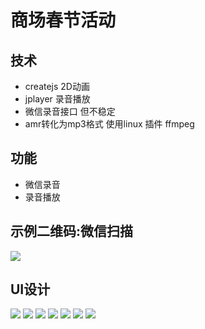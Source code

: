 # 商场春节活动

## 技术

- createjs 2D动画
- jplayer 录音播放
- 微信录音接口 但不稳定
- amr转化为mp3格式  使用linux 插件 ffmpeg

## 功能

- 微信录音
- 录音播放

## 示例二维码:微信扫描

![](https://github.com/lihongbin100/h5-cj/blob/master/doc/code.png)

## UI设计

![](https://github.com/lihongbin100/h5-cj/blob/master/doc/h1.jpeg)
![](https://github.com/lihongbin100/h5-cj/blob/master/doc/h2.jpeg)
![](https://github.com/lihongbin100/h5-cj/blob/master/doc/h3.jpeg)
![](https://github.com/lihongbin100/h5-cj/blob/master/doc/h4.jpeg)
![](https://github.com/lihongbin100/h5-cj/blob/master/doc/h5.jpeg)
![](https://github.com/lihongbin100/h5-cj/blob/master/doc/h6.jpeg)
![](https://github.com/lihongbin100/h5-cj/blob/master/doc/h7.jpeg)
